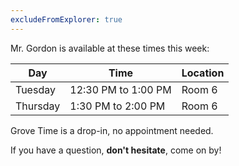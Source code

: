 ```yaml
---
excludeFromExplorer: true
---
```


Mr. Gordon is available at these times this week:

Day|Time|Location
-|-|-
Tuesday|12:30 PM to 1:00 PM|Room 6
Thursday|1:30 PM to 2:00 PM|Room 6

Grove Time is a drop-in, no appointment needed.

If you have a question, **don't hesitate**, come on by!

